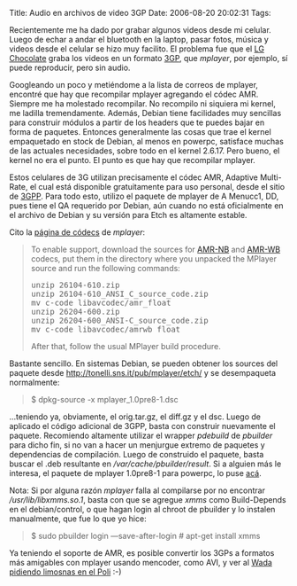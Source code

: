 Title: Audio en archivos de video 3GP
Date: 2006-08-20 20:02:31
Tags: 

<p>Recientemente me ha dado por grabar algunos videos desde mi celular. Luego de echar a andar el bluetooth en la laptop, pasar fotos, música y videos desde el celular se hizo muy facilito. El problema fue que el <a target="_blank" href="http://chocolate.lgmobile.com">LG Chocolate</a> graba los videos en un formato <a target="_blank" href="http://en.wikipedia.org/wiki/3GP">3GP</a>, que <em>mplayer</em>, por ejemplo, sí puede reproducir, pero sin audio.

Googleando un poco y metiéndome a la lista de correos de mplayer, encontré que hay que recompilar mplayer agregando el códec AMR. Siempre me ha molestado recompilar. No recompilo ni siquiera mi kernel, me ladilla tremendamente. Además, Debian tiene facilidades muy sencillas para construir módulos a partir de los headers que te puedes bajar en forma de paquetes. Entonces generalmente las cosas que trae el kernel empaquetado en stock de Debian, al menos en powerpc, satisface muchas de las actuales necesidades, sobre todo en el kernel 2.6.17. Pero bueno, el kernel no era el punto. El punto es que hay que recompilar mplayer.

Estos celulares de 3G utilizan precisamente el códec AMR, Adaptive Multi-Rate, el cual está disponible gratuitamente para uso personal, desde el sitio de <a target="_blank" href="http://www.3gpp.org">3GPP</a>. Para todo esto, utilizo el paquete de mplayer de A Menucc1, DD, pues tiene el QA requerido por Debian, aún cuando no está oficialmente en el archivo de Debian y su versión para Etch es altamente estable.

Cito la <a target="_blank" href="http://www.mplayerhq.hu/DOCS/HTML/en/audio-codecs.html">página de códecs</a> de <em>mplayer</em>:
</p>
<blockquote>To enable support, download the sources for <a target="_top" href="http://www.3gpp.org/ftp/Specs/latest/Rel-6/26_series/26104-610.zip">AMR-NB</a> and <a target="_top" href="http://www.3gpp.org/ftp/Specs/latest/Rel-6/26_series/26204-600.zip">AMR-WB</a> codecs, put them in the directory where you unpacked the MPlayer source and run the following commands:
<pre>unzip 26104-610.zip
unzip 26104-610_ANSI_C_source_code.zip
mv c-code libavcodec/amr_float
unzip 26204-600.zip
unzip 26204-600_ANSI-C_source_code.zip
mv c-code libavcodec/amrwb_float</pre>
After that, follow the usual MPlayer build procedure.</blockquote>
<p>
Bastante sencillo. En sistemas Debian, se pueden obtener los sources del paquete desde <a target="_blank" href="http://tonelli.sns.it/pub/mplayer/etch/"><a href="http://tonelli.sns.it/pub/mplayer/etch/">http://tonelli.sns.it/pub/mplayer/etch/</a></a> y se desempaqueta normalmente:
</p>
<blockquote>$ dpkg-source -x mplayer_1.0pre8-1.dsc</blockquote>
<p>
&#8230;teniendo ya, obviamente, el orig.tar.gz, el diff.gz y el dsc. Luego de aplicado el código adicional de 3GPP, basta con construir nuevamente el paquete. Recomiendo altamente utilizar el wrapper <em>pdebuild</em> de <em>pbuilder</em> para dicho fin, si no van a hacer un menjurgue extremo de paquetes y dependencias de compilación. Luego de construido el paquete, basta buscar el .deb resultante en <em>/var/cache/pbuilder/result</em>. Si a alguien más le interesa, el paquete de mplayer 1.0pre8-1 para powerpc, lo puse <a target="_blank" href="http://www.damog.net/files/misc/mplayer_1.0pre8-1_powerpc.deb">acá</a>.

Nota: Si por alguna razón <em>mplayer</em> falla al compilarse por no encontrar <em>/usr/lib/libxmms.so.1</em>, basta con que se agregue <em>xmms</em> como Build-Depends en el debian/control, o que hagan login al chroot de pbuilder y lo instalen manualmente, que fue lo que yo hice:
</p>
<blockquote>$ sudo pbuilder login &#8212;save-after-login
# apt-get install xmms</blockquote>
<p>
Ya teniendo el soporte de AMR, es posible convertir los 3GPs a formatos más amigables con mplayer usando mencoder, como AVI, y ver al <a target="_blank" href="http://www.damog.net/files/misc/wada-limosna.avi.zip">Wada pidiendo limosnas en el Poli</a> :-)
</p>
<blockquote></blockquote>

